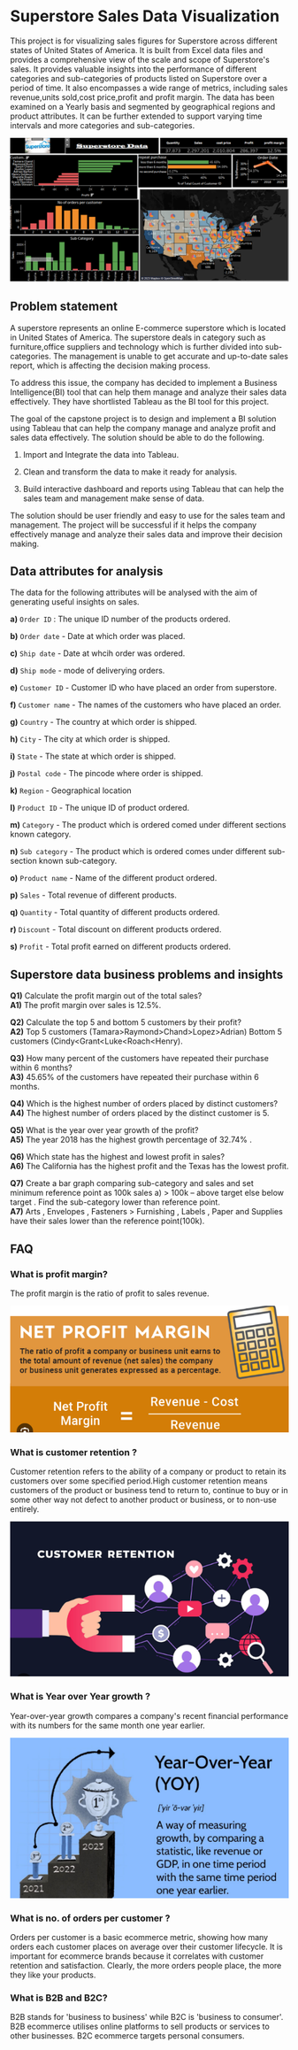 # Superstore Sales Data Visualization  

This project is for visualizing sales figures for Superstore across different states of United States of America. It is built from Excel data files and provides a comprehensive view of the scale and scope of Superstore's sales. It provides valuable insights into the performance of different categories and sub-categories of products listed on Superstore over a period of time. It also encompasses a wide range of metrics, including sales revenue,units sold,cost price,profit and profit margin. The data has been examined on a Yearly basis and segmented by geographical regions and product attributes. It can be further extended to support varying time intervals and more categories and sub-categories.

![Alt text](Superstore_pics/dashboard.PNG?raw=true "Title")  

## Problem statement

A superstore represents an online E-commerce superstore which is located in United States of America. The superstore deals in category such as furniture,office suppliers and technology which is further divided into sub-categories. The management is unable to get accurate and up-to-date sales report, which is affecting the decision making process.

To address this issue, the company has decided to implement a Business Intelligence(BI) tool that can help them manage and analyze their sales data effectively. They have shortlisted Tableau as the BI tool for this project.

The goal of the capstone project is to design and implement a BI solution using Tableau that can help the company manage and analyze profit and sales data effectively. The solution should be able to do the following.

1. Import and Integrate the data into Tableau.

2. Clean and transform the data to make it ready for analysis.

3. Build interactive dashboard and reports using Tableau that can help the sales team and management make sense of data.

The solution should be user friendly and easy to use for the sales team and management. The project will be successful if it helps the company effectively manage and analyze their sales data and improve their decision making.

## Data attributes for analysis

The data for the following attributes will be analysed with the aim of generating useful insights on sales.

**a)** `Order ID` : The unique ID number of the products ordered.

**b)** `Order date` - Date at which order was placed.

**c)** `Ship date` - Date at whcih order was ordered.

**d)** `Ship mode` - mode of deliverying orders.

**e)** `Customer ID` - Customer ID who have placed an order from superstore.

**f)** `Customer name` - The names of the customers who have placed an order.

**g)** `Country` - The country at which order is shipped.

**h)** `City` - The city at which order is shipped.

**i)** `State` - The state at which order is shipped.

**j)** `Postal code` - The pincode where order is shipped.

**k)** `Region` - Geographical location

**l)** `Product ID` - The unique ID of product ordered.

**m)** `Category` - The product which is ordered comed under different sections known category.

**n)** `Sub category` - The product which is ordered comes under different sub-section known sub-category.

**o)** `Product name` - Name of the different product ordered.

**p)** `Sales` - Total revenue of different products.

**q)** `Quantity` - Total quantity of different products ordered.

**r)** `Discount` - Total discount on different products ordered.

**s)** `Profit` - Total profit earned on different products ordered.


## Superstore data business problems and insights  

**Q1)**  Calculate the profit margin out of the total sales?  
**A1)**  The profit margin over sales is 12.5%.  

**Q2)**  Calculate the top 5 and bottom 5 customers by their profit?  
**A2)**  Top 5 customers (Tamara>Raymond>Chand>Lopez>Adrian)
         Bottom 5 customers (Cindy<Grant<Luke<Roach<Henry).  
         
**Q3)**  How many percent of the customers have repeated their purchase within 6 months?  
**A3)**  45.65% of the customers have repeated their purchase within 6 months.  

**Q4)**  Which is the highest number of orders placed by distinct customers?  
**A4)**  The highest number of orders placed by the distinct customer is 5.  

**Q5)**  What is the year over year growth of the profit?  
**A5)**  The year 2018 has the highest growth percentage of 32.74% .  

**Q6)**  Which state has the highest and lowest profit in sales?  
**A6)**  The California has the highest profit and the Texas has the lowest profit.  

**Q7)**  Create a bar graph comparing sub-category and sales and set minimum reference point as 100k sales a)       > 100k – above target else below target . Find the sub-category lower than reference point.   
**A7)**  Arts , Envelopes , Fasteners > Furnishing , Labels , Paper and Supplies have their sales lower than the reference point(100k).  

## FAQ  

### What is profit margin?  
The profit margin is the ratio of profit to sales revenue.  

![Alt text](Superstore_pics/profit_margin.PNG?raw=true "Title")

### What is customer retention ?  
Customer retention refers to the ability of a company or product to retain its customers over some specified period.High customer retention means customers of the product or business tend to return to, 
continue to buy or in some other way not defect to another product or business, or to non-use entirely.  

![Alt text](Superstore_pics/retention.PNG?raw=true "Title")

### What is Year over Year growth ?  
Year-over-year growth compares a company's recent financial performance with its numbers for the same month one year earlier.  

![Alt text](Superstore_pics/year_over_year_growth.PNG?raw=true "Title")

### What is no. of orders per customer ?  
Orders per customer is a basic ecommerce metric, showing how many orders each customer places on average over their customer lifecycle. It is important for ecommerce brands because it correlates with customer retention and satisfaction. Clearly, the more orders people place, the more they like your products.  

### What is B2B and B2C?  
B2B stands for 'business to business' while B2C is 'business to consumer'.
B2B ecommerce utilises online platforms to sell products or services to other businesses. B2C ecommerce targets personal consumers.  


